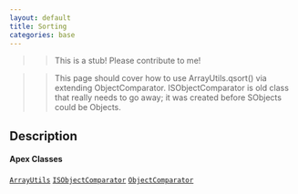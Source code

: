 ```yaml
---
layout: default
title: Sorting
categories: base
---
```


>>This is a stub!  Please contribute to me!

>> This page should cover how to use ArrayUtils.qsort() via extending ObjectComparator.  ISObjectComparator is old class that really needs to go away; it was created before SObjects could be Objects. 

Description
----------------

#### Apex Classes

[`ArrayUtils`](/api/ArrayUtils)
[`ISObjectComparator`](/api/ISObjectComparator)
[`ObjectComparator`](/api/ObjectComparator)